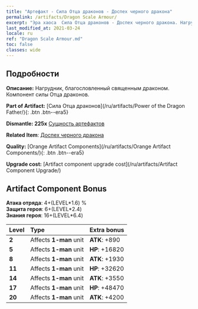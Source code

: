 ```yaml
---
title: "Артефакт - Сила Отца драконов - Доспех черного дракона"
permalink: /artifacts/Dragon Scale Armour/
excerpt: "Эра хаоса  Сила Отца драконов - Доспех черного дракона. Нагрудник, благословленный священным драконом. Компонент силы Отца драконов."
last_modified_at: 2021-03-24
locale: ru
ref: "Dragon Scale Armour.md"
toc: false
classes: wide
---
```




## Подробности

 **Описание:** Нагрудник, благословленный священным драконом. Компонент силы Отца драконов.

 **Part of Artifact:** [Сила Отца драконов](/ru/artifacts/Power of the Dragon Father/){: .btn .btn--era5}

 **Dismantle: 225x** [Сущность артефактов](/ru/Items/con_905/)

 **Related Item**: [Доспех черного дракона](/ru/Items/art_148/)

 **Quality:** [Orange Artifact Components](/ru/artifacts/Orange Artifact Components/){: .btn .btn--era5}

 **Upgrade cost:** [Artifact component upgrade cost](/ru/artifacts/Artifact Component Upgrade/)

## Artifact Component Bonus

  **Атака отряда**: 4+(LEVEL\*1.6) %<br/>**Защита героя**: 6+(LEVEL\*2.4)<br/>**Знания героя**: 16+(LEVEL\*6.4)

  |  Level  | Type |    Extra bonus  | 
  |:--------|:-----|:----------------| 
  | **2** | Affects **1-man** unit | **ATK**: +890 | 
  | **5** | Affects **1-man** unit | **HP**: +16820 | 
  | **8** | Affects **1-man** unit | **ATK**: +1930 | 
  | **11** | Affects **1-man** unit | **HP**: +32620 | 
  | **14** | Affects **1-man** unit | **ATK**: +3550 | 
  | **17** | Affects **1-man** unit | **HP**: +48470 | 
  | **20** | Affects **1-man** unit | **ATK**: +4200 | 
